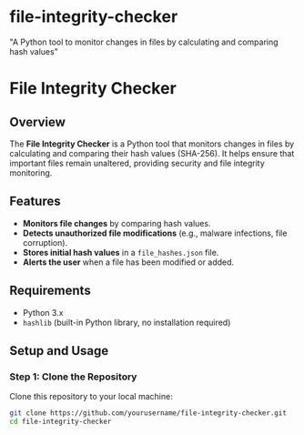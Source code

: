 # file-integrity-checker
"A Python tool to monitor changes in files by calculating and comparing hash values"


# File Integrity Checker

## Overview
The **File Integrity Checker** is a Python tool that monitors changes in files by calculating and comparing their hash values (SHA-256). It helps ensure that important files remain unaltered, providing security and file integrity monitoring.

## Features
- **Monitors file changes** by comparing hash values.
- **Detects unauthorized file modifications** (e.g., malware infections, file corruption).
- **Stores initial hash values** in a `file_hashes.json` file.
- **Alerts the user** when a file has been modified or added.

## Requirements
- Python 3.x
- `hashlib` (built-in Python library, no installation required)

## Setup and Usage

### Step 1: Clone the Repository
Clone this repository to your local machine:
```bash
git clone https://github.com/yourusername/file-integrity-checker.git
cd file-integrity-checker
